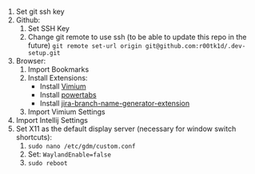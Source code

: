 1. Set git ssh key
2. Github:
    1. Set SSH Key
    2. Change git remote to use ssh (to be able to update this repo in the future)
        `git remote set-url origin git@github.com:r00tk1d/.dev-setup.git`
3. Browser:
    1. Import Bookmarks
    2. Install Extensions:
        - Install [Vimium](https://chromewebstore.google.com/detail/vimium/dbepggeogbaibhgnhhndojpepiihcmeb)
        - Install [powertabs](https://github.com/r00tk1d/power-tabs)
        - Install [jira-branch-name-generator-extension](https://github.com/r00tk1d/jira-branch-name-generator-extension)
    4. Import Vimium Settings
5. Import Intellij Settings 
6. Set X11 as the default display server (necessary for window switch shortcuts):
    1. `sudo nano /etc/gdm/custom.conf`
    2. Set: `WaylandEnable=false`
    3. `sudo reboot`